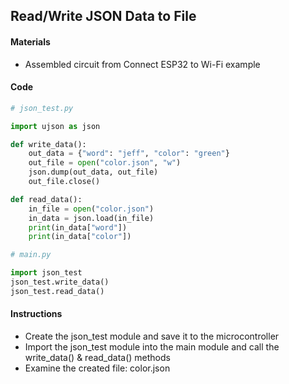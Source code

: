 ## Read/Write JSON Data to File

#### Materials
 - Assembled circuit from Connect ESP32 to Wi-Fi example

#### Code
```Python
# json_test.py

import ujson as json

def write_data():
    out_data = {"word": "jeff", "color": "green"}
    out_file = open("color.json", "w")
    json.dump(out_data, out_file)
    out_file.close()

def read_data():
    in_file = open("color.json")
    in_data = json.load(in_file)
    print(in_data["word"])
    print(in_data["color"])
```
```Python
# main.py

import json_test
json_test.write_data()
json_test.read_data()
```

#### Instructions
 - Create the json_test module and save it to the microcontroller
 - Import the json_test module into the main module and call the write_data() & read_data() methods
 - Examine the created file: color.json

